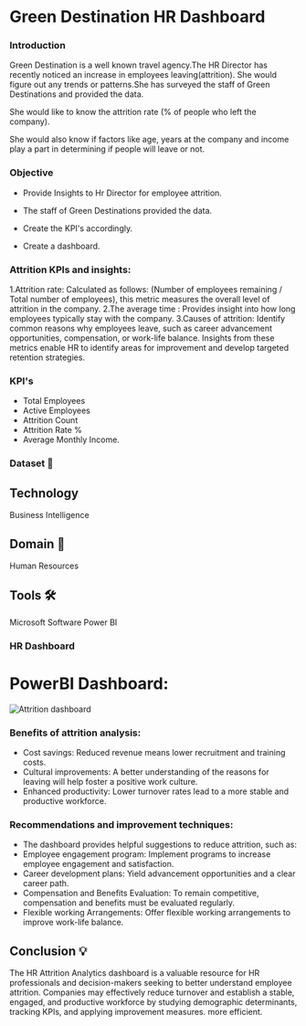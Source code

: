 
# Green Destination HR Dashboard

### Introduction

Green Destination is a well known travel agency.The HR Director has recently noticed an increase in employees leaving(attrition). She would figure out any trends or patterns.She has surveyed the staff of Green Destinations and provided the data. 

She would like to know the attrition rate (% of people who left the company).

She would also know if factors like age, years at the company and income play a part in determining if people will leave or not.

### Objective

- Provide Insights to Hr Director for employee attrition.

- The staff of Green Destinations provided the data.

- Create the KPI's accordingly.

- Create a dashboard.

### Attrition KPIs and insights:

1.Attrition rate: Calculated as follows: (Number of employees remaining / Total number of employees), this metric measures the overall level of attrition in the company.
2.The average time : Provides insight into how long employees typically stay with the company.
3.Causes of attrition: Identify common reasons why employees leave, such as career advancement opportunities, compensation, or work-life balance.
Insights from these metrics enable HR to identify areas for improvement and develop targeted retention strategies.

### KPI's 
- Total Employees
- Active Employees
- Attrition Count
- Attrition Rate %
- Average Monthly Income.

### Dataset 📀



## Technology  
Business Intelligence

## Domain 🛒
Human Resources

## Tools 🛠
Microsoft Software Power BI


### HR Dashboard

<div align="left">
</div>

# PowerBI Dashboard:
![Attrition dashboard](https://github.com/VINAYDA11061/Green-Destination-Project/assets/125648329/ed1fcdb1-93e2-4fbb-875a-f7794a6af893)

### Benefits of attrition analysis:

- Cost savings: Reduced revenue means lower recruitment and training costs.
- Cultural improvements: A better understanding of the reasons for leaving will help foster a positive work culture.
- Enhanced productivity: Lower turnover rates lead to a more stable and productive workforce.


### Recommendations and improvement techniques:
- The dashboard provides helpful suggestions to reduce attrition, such as:
- Employee engagement program: Implement programs to increase employee engagement and satisfaction.
- Career development plans: Yield advancement opportunities and a clear career path.
- Compensation and Benefits Evaluation: To remain competitive, compensation and benefits must be evaluated regularly.
- Flexible working Arrangements: Offer flexible working arrangements to improve work-life balance.



## Conclusion 💡
The HR Attrition Analytics dashboard is a valuable resource for HR professionals and decision-makers seeking to better understand employee attrition. Companies may effectively reduce turnover and establish a stable, engaged, and productive workforce by studying demographic determinants, tracking KPIs, and applying improvement measures. more efficient.
